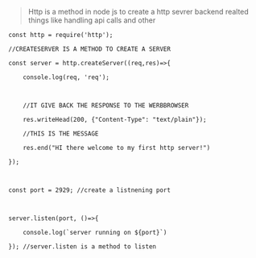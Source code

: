 
> Http is a method in node js to create a http sevrer backend realted things like handling api calls and other

```node
const http = require('http');

//CREATESERVER IS A METHOD TO CREATE A SERVER

const server = http.createServer((req,res)=>{

    console.log(req, 'req');

  

    //IT GIVE BACK THE RESPONSE TO THE WERBBROWSER

    res.writeHead(200, {"Content-Type": "text/plain"});

    //THIS IS THE MESSAGE

    res.end("HI there welcome to my first http server!")

});

  

const port = 2929; //create a listnening port

  

server.listen(port, ()=>{

    console.log(`server running on ${port}`)

}); //server.listen is a method to listen
```